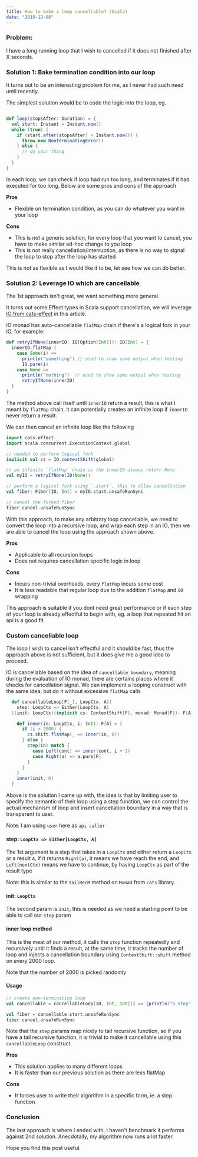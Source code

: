 ```yaml
---
title: How to make a loop cancellable? (Scala)
date: "2019-12-08"
---
```


### Problem: 

I have a long running loop that I wish to cancelled if it does not finished after X seconds.

### Solution 1: Bake termination condition into our loop

It turns out to be an interesting problem for me, as I never had such need until recently.
  
The simplest solution would be to code the logic into the loop, eg.

```scala

def loop(stopsAfter: Duration) = {
  val start: Instant = Instant.now()
  while (true) {
    if (start.after(stopsAfter) < Instant.now()) {
      throw new NonTerminatingError()
    } else {
      // do your thing
    }
  }
}

```

In each loop, we can check if loop had run too long, and terminates if it had executed for too long. Below are some pros and cons of the approach

**Pros**
* Flexible on termination condition, as you can do whatever you want in your loop

**Cons**
* This is not a generic solution, for every loop that you want to cancel, you have to make similar ad-hoc change to you loop
* This is not really cancellation/interruption, as there is no way to signal the loop to stop after the loop has started

This is not as flexible as I would like it to be, let see how we can do better.

### Solution 2: Leverage IO which are cancellable 

The 1st approach isn't great, we want something more general.

It turns out some Effect types in Scala support cancellation, we will leverage [IO from cats-effect](https://typelevel.org/cats-effect/datatypes/io.html) in this article. 

IO monad has auto-cancellable `flatMap` chain if there's a logical fork in your IO, for example:

```scala
def retryIfNone(innerIO: IO[Option[Int]]): IO[Int] = {
  innerIO.flatMap {
    case Some(i) => 
      println("something") // used to show some output when testing 
      IO.pure(i)
    case None => 
      println("nothing")  // used to show some output when testing
      retryIfNone(innerIO)
  }
}
```

The method above call itself until `innerIO` return a result, this is what I meant by `flatMap` chain, it can potentially creates an infinite loop if `innerIO` never return a result.

We can then cancel an infinite loop like the following
```scala
import cats.effect._
import scala.concurrent.ExecutionContext.global

// needed to perform logical fork
implicit val cs = IO.contextShift(global)

// an infinite `flatMap` chain as the innerIO always return None
val myIO = retryIfNone(IO(None))

// perform a logical fork using `.start`, this to allow cancellation
val fiber: Fiber[IO, Int] = myIO.start.unsafeRunSync

// cancel the forked fiber
fiber.cancel.unsafeRunSync


```

With this approach, to make any arbitrary loop cancellable, we need to convert the loop into a recursive loop, and wrap each step in an IO, then we are able to cancel the loop using the approach shown above. 

**Pros**
* Applicable to all recursion loops
* Does not requires cancellation specific logic in loop

**Cons**
* Incurs non-trivial overheads, every `flatMap` incurs some cost
* It is less readable that regular loop due to the addition `flatMap` and `IO` wrapping 

This approach is suitable if you dont need great performance or if each step of your loop is already effectful to begin with, eg. a loop that repeated hit an api is a good fit 

### Custom cancellable loop

The loop I wish to cancel isn't effectful and it should be fast, thus the approach above is not sufficient, but it does give me a good idea to proceed.

IO is cancellable based on the idea of `cancellable boundary`, meaning during the evaluation of IO monad, there are certains places where it checks for cancellation signal. We can implement a looping construct with the same idea, but do it without excessive `flatMap` calls

```scala
  def cancellableLoop[F[_], LoopCtx, A](
    step: LoopCtx => Either[LoopCtx, A]
  )(init: LoopCtx)(implicit cs: ContextShift[F], monad: Monad[F]): F[A] = {

    def inner(in: LoopCtx, i: Int): F[A] = {
      if (i > 2000) {
        cs.shift.flatMap(_ => inner(in, 0))
      } else {
        step(in) match {
          case Left(cont) => inner(cont, i + 1)
          case Right(a) => a.pure[F]
        }
      }
    }
    inner(init, 0)
  }

```

Above is the solution I came up with, the idea is that by limiting user to specify the semantic of their loop using a step function, we can control the actual mechanism of loop and insert cancellation boundary in a way that is transparent to user.

Note: I am using `user` here as `api caller`

#### step: `LoopCtx => Either[LoopCtx, A]`
 
The 1st argument is a step that takes in a `LoopCtx` and either return a `LoopCtx` or a result `A`, if it returns `Right(a)`, it means we have reach the end, and `Left(nextCtx)` means we have to continue, by having `LoopCtx` as part of the result type   

Note: this is similar to the `tailRecM` method on `Monad` from `cats` library.

#### init: `LoopCtx`

The second param is `init`, this is needed as we need a starting point to be able to call our `step` param
 
#### inner loop method

This is the meat of our method, it calls the `step` function repeatedly and recursively until it finds a result, at the same time, it tracks the number of loop and injects a cancellation boundary using `ContextShift::shift` method on every 2000 loop. 

Note that the number of 2000 is picked randomly   

#### Usage

```scala
// create non-terminating loop
val cancellable = cancellableLoop[IO, Int, Int](i => {println("a step");Left(i)})(0)

val fiber = cancellable.start.unsafeRunSync
fiber.cancel.unsafeRunSync

```

Note that the `step` params map nicely to tail recursive function, so if you have a tail recursive function, it is trivial to make it cancellable using this `cancellableLoop` construct.

**Pros**
* This solution applies to many different loops
* It is faster than our previous solution as there are less flatMap 

**Cons**
* It forces user to write their algorithm in a specific form, ie. a step function

### Conclusion

The last approach is where I ended with, I haven't benchmark it performs against 2nd solution. Anecdotally, my algorithm now runs a lot faster. 

Hope you find this post useful.
